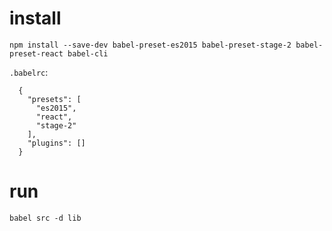 # install

```
npm install --save-dev babel-preset-es2015 babel-preset-stage-2 babel-preset-react babel-cli
```

`.babelrc`:

```
  {
    "presets": [
      "es2015",
      "react",
      "stage-2"
    ],
    "plugins": []
  }
```

# run

`babel src -d lib`
